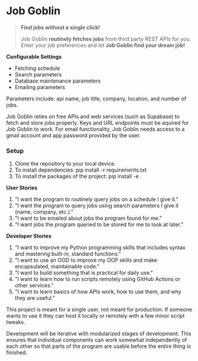 Job Goblin 
==========

> **Find jobs without a single click!**
>
> Job Goblin **routinely fetches jobs** from third party REST APIs for you. Enter your job preferences and let **Job Goblin find your dream job!** 

**Configurable Settings**
- Fetching schedule 
- Search parameters
- Database maintenance parameters 
- Emailing parameters

Parameters include: api name, job title, company, location, and number of jobs. 

Job Goblin relies on free APIs and web services (such as Supabase) to fetch and store jobs properly. Keys and URL endpoints must be aquired for Job Goblin to work. For email functionality, Job Goblin needs access to a gmail account and app password provided by the user.

### Setup
1. Clone the repository to your local device.
2. To install dependencies: pip install -r requirements.txt
3. To install the packages of the project: pip install -e .

**User Stories**
1. "I want the program to routinely query jobs on a schedule I give it."
2. "I want the program to query jobs using search parameters I give it (name, company, etc.)."
3. "I want to be emailed about jobs the program found for me."
4. "I want jobs the program queried to be stored for me to look at later."

**Developer Stories**
1. "I want to improve my Python programming skills that includes syntax and mastering built-in, standard functions."
2. "I want to use an OOD to improve my OOP skills and make encapsulated, maintainable code."
3. "I want to build something that is practical for daily use."
4. "I want to learn how to run scripts remotely using GitHub Actions or other services."
5. "I want to learn basics of how APIs work, how to use them, and why they are useful."

This project is meant for a single user, not meant for production. If someone wants to use it they can host it locally or remotely with a few minor script tweaks.

Development will be iterative with modularized stages of development. This ensures that individual components can work somewhat independently of each other so that parts of the program are usable before the entire thing is finished. 